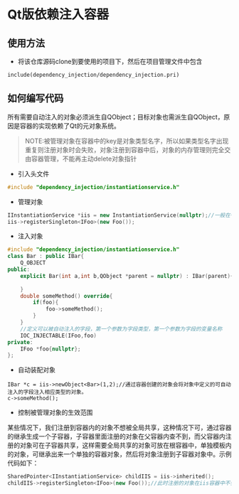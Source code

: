 # Qt版依赖注入容器

## 使用方法

- 将该仓库源码clone到要使用的项目下，然后在项目管理文件中包含
```
include(dependency_injection/dependency_injection.pri)
```

## 如何编写代码
所有需要自动注入的对象必须派生自QObject；目标对象也需派生自QObject，原因是容器的实现依赖了Qt的元对象系统。
> NOTE:被管理对象在容器中的key是对象类型名字，所以如果类型名字出现重复则注册对象时会失败，对象注册到容器中后，对象的内存管理则完全交由容器管理，不能再主动delete对象指针

- 引入头文件
```cpp
#include "dependency_injection/instantiationservice.h"
```
- 管理对象
```cpp
IInstantiationService *iis = new InstantiationService(nullptr);//一般在一个应用内只构造一个根容器对象
iis->registerSingleton<IFoo>(new Foo());
```

- 注入对象
```cpp
#include "dependency_injection/instantiationservice.h"
class Bar : public IBar{
    Q_OBJECT
public:
    explicit Bar(int a,int b,QObject *parent = nullptr) : IBar(parent){
    
    }
    double someMethod() override{
        if(foo){
            foo->someMethod();
        }
    }
    //定义可以被自动注入的字段，第一个参数为字段类型，第一个参数为字段的变量名称
    IOC_INJECTABLE(IFoo,foo)
private:
    IFoo *foo{nullptr};
};
```
- 自动装配对象
```
IBar *c = iis->newObject<Bar>(1,2);//通过容器创建的对象会将对象中定义的可自动注入的字段注入相应类型的对象。
c->someMethod();
```

- 控制被管理对象的生效范围

某些情况下，我们注册到容器内的对象不想被全局共享，这种情况下可，通过容器的继承生成一个子容器，子容器里面注册的对象在父容器内查不到，而父容器内注册的对象可在子容器共享，这样需要全局共享的对象可放在根容器中，单独模板内的对象，可继承出来一个单独的容器对象，然后将对象注册到子容器对象中。示例代码如下：
```cpp
SharedPointer<IInstantiationService> childIIS = iis->inherited();
childIIS->registerSingleton<IFoo>(new Foo());//此时注册的对象在iis容器中不会被自动注入到其他对象里面
```